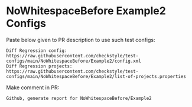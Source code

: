 # NoWhitespaceBefore Example2 Configs
Paste below given to PR description to use such test configs:
```
Diff Regression config: https://raw.githubusercontent.com/checkstyle/test-configs/main/NoWhitespaceBefore/Example2/config.xml
Diff Regression projects: https://raw.githubusercontent.com/checkstyle/test-configs/main/NoWhitespaceBefore/Example2/list-of-projects.properties
```
Make comment in PR:
```
Github, generate report for NoWhitespaceBefore/Example2
```
